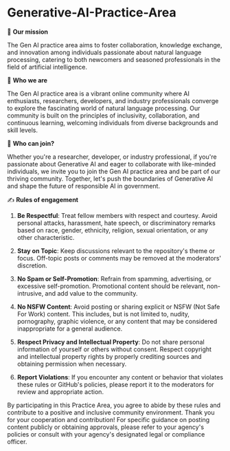 # Generative-AI-Practice-Area

:seedling: **Our mission**

The Gen AI practice area aims to foster collaboration, knowledge exchange, and innovation among individuals passionate about natural language processing, catering to both newcomers and seasoned professionals in the field of artificial intelligence.

:cherry_blossom: **Who we are**

The Gen AI practice area is a vibrant online community where AI enthusiasts, researchers, developers, and industry professionals converge to explore the fascinating world of natural language processing. Our community is built on the principles of inclusivity, collaboration, and continuous learning, welcoming individuals from diverse backgrounds and skill levels.

:busts_in_silhouette: **Who can join?**

Whether you're a researcher, developer, or industry professional, if you're passionate about Generative AI and eager to collaborate with like-minded individuals, we invite you to join the Gen AI practice area and be part of our thriving community. Together, let's push the boundaries of Generative AI and shape the future of responsible AI in government.

:writing_hand: **Rules of engagement**

1) **Be Respectful**: Treat fellow members with respect and courtesy. Avoid personal attacks, harassment, hate speech, or discriminatory remarks based on race, gender, ethnicity, religion, sexual orientation, or any other characteristic.

2) **Stay on Topic**: Keep discussions relevant to the repository's theme or focus. Off-topic posts or comments may be removed at the moderators' discretion.

3) **No Spam or Self-Promotion**: Refrain from spamming, advertising, or excessive self-promotion. Promotional content should be relevant, non-intrusive, and add value to the community.

4) **No NSFW Content**: Avoid posting or sharing explicit or NSFW (Not Safe For Work) content. This includes, but is not limited to, nudity, pornography, graphic violence, or any content that may be considered inappropriate for a general audience.

5) **Respect Privacy and Intellectual Property**: Do not share personal information of yourself or others without consent. Respect copyright and intellectual property rights by properly crediting sources and obtaining permission when necessary.

6) **Report Violations**: If you encounter any content or behavior that violates these rules or GitHub's policies, please report it to the moderators for review and appropriate action.

By participating in this Practice Area, you agree to abide by these rules and contribute to a positive and inclusive community environment. Thank you for your cooperation and contribution! For specific guidance on posting content publicly or obtaining approvals, please refer to your agency's policies or consult with your agency's designated legal or compliance officer.

